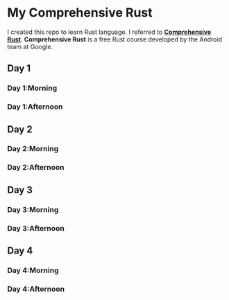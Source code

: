 # My Comprehensive Rust

I created this repo to learn Rust language. I referred to [**Comprehensive Rust**](https://google.github.io/comprehensive-rust/).
**Comprehensive Rust** is a free Rust course developed by the Android team at Google.


## Day 1

### Day 1:Morning

### Day 1:Afternoon

## Day 2

### Day 2:Morning

### Day 2:Afternoon

## Day 3

### Day 3:Morning

### Day 3:Afternoon

## Day 4 

### Day 4:Morning

### Day 4:Afternoon

